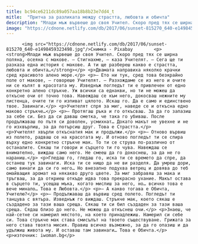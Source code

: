 ```yaml
---
title: bc94ce6211dc89a057aa18b8b23e7dd4_t
mitle:  "Притча за разликата между страстта, любовта и обичта"
description: "Млади мъж вървеше до своя Учител. Скоро пред тях се ширна поляна, осеяна с макове. – Стигнахме, – каза Учителят. – Сега ще ти разказа една история с макове. А ти ще разбереш какво е страстта, любовта и обичта… Двамата направиха няколко крачки сред красивото алено море. – Ето ни тук, сред това безкрайно поле …"
image: "https://cdnone.netlify.com/db/2017/06/sunset-815270_640-e1498459323498.jpg"
---
```


          <img src="https://cdnone.netlify.com/db/2017/06/sunset-815270_640-e1498459323498.jpg"/>Снимка - Pixabay        <p><strong>Млади мъж вървеше до своя Учител. Скоро пред тях се ширна поляна, осеяна с макове. – Стигнахме, – каза Учителят. – Сега ще ти разказа една история с макове. А ти ще разбереш какво е страстта, любовта и обичта…</strong></p> <p>Двамата направиха няколко крачки сред красивото алено море.</p> <p>– Ето ни тук, сред това безкрайно поле от макове, – говореше Учителят. – Разхождаме се из него и очите ни се къпят в красотата му. Изведнъж погледът ти е привлечен от едно конкретно алено стръкче. Уж всички са еднакви, но ти не можеш да откъсне очи от точно това. Навеждаш се към него, докосваш нежните му листенца, очите ти го изпиват цялото. Искаш го. Да е само и единствено твое. Завинаги.</p> <p>Учителят спря за миг, наведе се и откъсна едно маково стръкче…</p> <p>– Протягаш ръка и го откъсваш. За да го запазиш за себе си. Без да си даваш сметка, че така го убиваш. После продължаваш по пътя си доволен, усмихнат… Докато макът не увехне и не го изхвърлиш, за да потърсиш друг. Това е Страстта.</p>     <p>Учителят хвърли откъснатия мак и продължи.</p> <p>– Отново вървиш из полето, радваш се на красотата му. И отново погледът ти се спира върху едно конкретно стръкче мак. То ти се струва по-различно от останалите. Сякаш ти говори и сърцето ти го чува. Навеждаш се внимателно, виждаш само него. Не смееш да го докоснеш, за да не го нараниш.</p> <p>Гледаш го, гледаш го, иска ти се времето да спре, да останеш тук завинаги. Иска ти се нищо да не ви разделя. Да умреш дори, само винаги да си го него… Но внезапно подухва ветрец и довява до теб омайващия аромат на някакво друго цвете. За миг забравяш за мака и тръгваш, за да откриеш откъде идва това прекрасно ухание. Макът остава в сърцето ти, усещаш мъка, когато мислиш за него, но… всичко това е вече минало… Това е Любовта.</p> <p>– А какво тогава е Обичта, Учителю?</p> <p>– Продължаваш да вървиш сред полето. Погледът ти танцува с вятъра. Изведнъж го виждаш. Стръкче мак, което сякаш е създадено за тази ваша среща. Сякаш ти си бил създаден за тази ваша среща. Сядаш близо до него. Не можеш да откъснеш очи.</p> <p>Знаеш, че най-сетне си намерил мястото, на което принадлежиш. Намерил си себе си. Това стръкче мак става смисълът на твоето съществуване. Грижата за него става твоята мисия. Правиш всичко възможно, за да го опазиш и да удължиш живота му. И оставаш там завинаги… Това е Обичта.</p> <p>източник: iwoman.bg</p>        